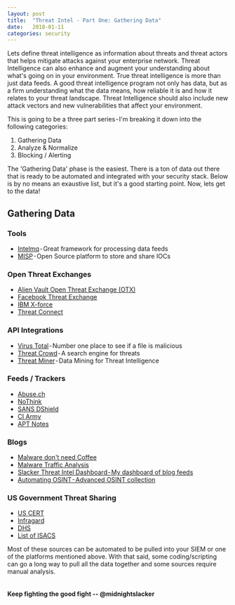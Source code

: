 ```yaml
---
layout: post
title:  "Threat Intel - Part One: Gathering Data"
date:   2018-01-11 
categories: security
---
```

Lets define threat intelligence as information about threats and threat actors that helps mitigate attacks against your enterprise network. 
Threat Intelligence can also enhance and augment your understanding about what's going on in your environment. True threat intelligence is more than just data feeds.
A good threat intelligence program not only has data, but as a firm understanding what the data means, how reliable it is and how it relates to your threat landscape.
Threat Intelligence should also include new attack vectors and new vulnerabilities that affect your environment.

This is going to be a three part series - I'm breaking it down into the following categories:
1. Gathering Data
2. Analyze & Normalize
3. Blocking / Alerting

The 'Gathering Data' phase is the easiest. There is a ton of data out there that is ready to be automated and integrated with your security stack.
Below is by no means an exaustive list, but it's a good starting point. Now, lets get to the data!

## Gathering Data
### Tools
- [Intelmq](https://github.com/certtools/intelmq) - Great framework for processing data feeds
- [MISP](http://www.misp-project.org/) - Open Source platform to store and share IOCs

### Open Threat Exchanges
- [Alien Vault Open Threat Exchange (OTX)](https://otx.alienvault.com/)
- [Facebook Threat Exchange](https://developers.facebook.com/products/threat-exchange)
- [IBM X-force](https://exchange.xforce.ibmcloud.com/)
- [Threat Connect](https://app.threatconnect.com/auth/index.xhtml)

### API Integrations
- [Virus Total](https://www.virustotal.com/en/documentation/public-api/) - Number one place to see if a file is malicious
- [Threat Crowd](https://threatcrowd.blogspot.co.uk/2016/02/crowdsourced-feeds-from-threatcrowd.html) - A search engine for threats
- [Threat Miner](https://www.threatminer.org/) - Data Mining for Threat Intelligence

### Feeds / Trackers
- [Abuse.ch](https://abuse.ch/)
- [NoThink](http://www.nothink.org/)
- [SANS DShield](https://isc.sans.edu/api/)
- [CI Army](http://cinsscore.com/list/ci-badguys.txt)
- [APT Notes](https://github.com/aptnotes/data)

### Blogs
- [Malware don't need Coffee](https://malware.dontneedcoffee.com/blog/)
- [Malware Traffic Analysis](https://www.malware-traffic-analysis.net/index.html)
- [Slacker Threat Intel Dashboard - My dashboard of blog feeds](https://www.netvibes.com/midnightslacker#Threat_Intel)
- [Automating OSINT - Advanced OSINT collection](http://www.automatingosint.com/blog/)

### US Government Threat Sharing
- [US CERT](https://www.us-cert.gov/ncas)
- [Infragard](https://www.infragard.org/)
- [DHS](https://www.dhs.gov/ciscp)
- [List of ISACS](https://en.wikipedia.org/wiki/Information_Sharing_and_Analysis_Center)

Most of these sources can be automated to be pulled into your SIEM or one of the platforms mentioned above.
With that said, some coding/scripting can go a long way to pull all the data together and some sources require manual analysis.   
<br/><br/> 
**Keep fighting the good fight -- @midnightslacker**
